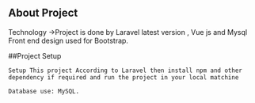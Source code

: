 
## About Project

Technology
    ->Project is done by Laravel latest version , Vue js and Mysql Front end design used for Bootstrap.


##Project Setup

    Setup This project According to Laravel then install npm and other dependency if required and run the project in your local matchine 

    Database use: MySQL.


    

